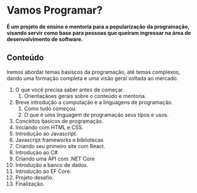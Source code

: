 # Vamos Programar?

**É um projeto de ensino e mentoria para a popularização da programação, visando servir como base para pessoas que queiram ingressar na área de desenvolvimento de software.**

## Conteúdo

Iremos abordar temas basiscos da programação, até temas complexos, dando uma formação completa e uma visão geral voltada ao mercado.

1. O que você precisa saber antes de começar.
	1. Orientaçãoes gerais sobre o conteúdo e mentoria.		
2. Breve introdução a computação e a linguagens de programação.
	1. Como tudo começou.
	2. O que é uma linguagem de programação seus tipos e usos.      
3. Conceitos basicos de programação.
4. Iniciando com HTML e CSS.
5. Introdução ao Javascript.
6. Javascript frameworks e bibliotecas
7. Criando seu primeiro site com React.
8. Introdução ao C#.
9. Criando uma API com .NET Core
10. Introdução a banco de dados.
11. Introdução ao EF Core.
12. Projeto desafio.
13. Finalização.
 
